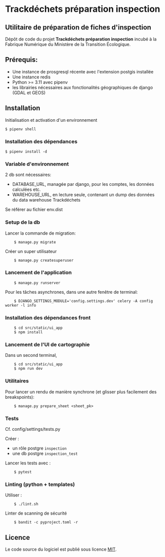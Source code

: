 # Trackdéchets préparation inspection

## Utilitaire de préparation de fiches d'inspection

Dépôt de code du projet **Trackdéchets préparation inspection** incubé à la Fabrique Numérique du Ministère de la
Transition Écologique.

## Prérequis:

- Une instance de prosgresql récente avec l'extension postgis installée
- Une instance redis
- Python >= 3.11 avec pipenv
- les librairies nécessaires aux fonctionalités géographiques de django (GDAL et GEOS)

## Installation

Initialisation et activation d'un environnement

```
$ pipenv shell
```

### Installation des dépendances

```
$ pipenv install -d
```

### Variable d'environnement

2 db sont nécessaires:
- DATABASE_URL, managée par django, pour les comptes, les données calculées etc.
- WAREHOUSE_URL, en lecture seule, contenant un dump des données du data warehouse Trackdéchets

Se référer au fichier env.dist

### Setup de la db

Lancer la commande de migration:

```
    $ manage.py migrate
```

Créer un super utilisateur

```
    $ manage.py createsuperuser
```

### Lancement de l'application

```
    $ manage.py runserver
```

Pour les tâches asynchrones, dans une autre fenêtre de terminal:

```
    $ DJANGO_SETTINGS_MODULE='config.settings.dev' celery -A config worker -l info
```

### Installation des dépendances front

```
    $ cd src/static/ui_app
    $ npm install
```

### Lancement de l'UI de cartographie

Dans un second terminal, 

```
    $ cd src/static/ui_app
    $ npm run dev
```

### Utilitaires

Pour lancer un rendu de manière synchrone (et glisser plus facilement des breakspoints):

```
    $ manage.py prepare_sheet <sheet_pk>
```


### Tests

Cf. config/settings/tests.py

Créer :
- un rôle postgre `inspection`
- une db postgre `inspection_test`

Lancer les tests avec :

```
    $ pytest
```


### Linting (python + templates)

Utiliser :

```
    $ ./lint.sh
```

Linter de scanning de sécurité

```
    $ bandit -c pyproject.toml -r
```

## Licence

Le code source du logiciel est publié sous licence [MIT](https://fr.wikipedia.org/wiki/Licence_MIT).
